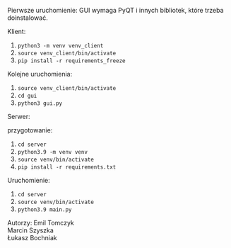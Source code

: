 Pierwsze uruchomienie:
GUI wymaga PyQT i innych bibliotek, które trzeba doinstalować.

Klient:
1. `python3 -m venv venv_client`
2. `source venv_client/bin/activate`
3. `pip install -r requirements_freeze`

Kolejne uruchomienia:
1. `source venv_client/bin/activate`
2. `cd gui`
3. `python3 gui.py`

Serwer:

przygotowanie:
1. `cd server`
2. `python3.9 -m venv venv`
3. `source venv/bin/activate`
4. `pip install -r requirements.txt`

Uruchomienie:
1. `cd server`
2. `source venv/bin/activate`
3. `python3.9 main.py`




Autorzy:
Emil Tomczyk  
Marcin Szyszka  
Łukasz Bochniak  
